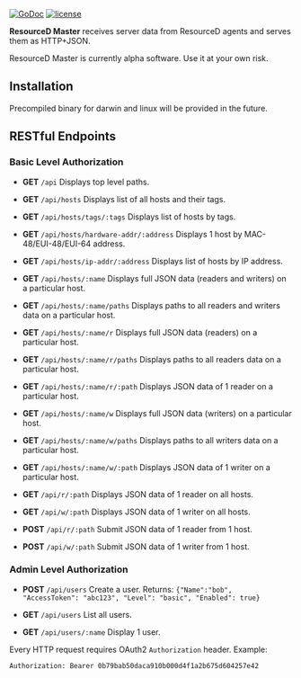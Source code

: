 [![GoDoc](https://godoc.org/github.com/resourced/resourced-master?status.svg)](http://godoc.org/github.com/resourced/resourced-master) [![license](http://img.shields.io/badge/license-MIT-red.svg?style=flat)](https://raw.githubusercontent.com/resourced/resourced-master/master/LICENSE.md)

**ResourceD Master** receives server data from ResourceD agents and serves them as HTTP+JSON.

ResourceD Master is currently alpha software. Use it at your own risk.


## Installation

Precompiled binary for darwin and linux will be provided in the future.


## RESTful Endpoints

### Basic Level Authorization

* **GET** `/api` Displays top level paths.

* **GET** `/api/hosts` Displays list of all hosts and their tags.

* **GET** `/api/hosts/tags/:tags` Displays list of hosts by tags.

* **GET** `/api/hosts/hardware-addr/:address` Displays 1 host by MAC-48/EUI-48/EUI-64 address.

* **GET** `/api/hosts/ip-addr/:address` Displays list of hosts by IP address.

* **GET** `/api/hosts/:name` Displays full JSON data (readers and writers) on a particular host.

* **GET** `/api/hosts/:name/paths` Displays paths to all readers and writers data on a particular host.

* **GET** `/api/hosts/:name/r` Displays full JSON data (readers) on a particular host.

* **GET** `/api/hosts/:name/r/paths` Displays paths to all readers data on a particular host.

* **GET** `/api/hosts/:name/r/:path` Displays JSON data of 1 reader on a particular host.

* **GET** `/api/hosts/:name/w` Displays full JSON data (writers) on a particular host.

* **GET** `/api/hosts/:name/w/paths` Displays paths to all writers data on a particular host.

* **GET** `/api/hosts/:name/w/:path` Displays JSON data of 1 writer on a particular host.

* **GET** `/api/r/:path` Displays JSON data of 1 reader on all hosts.

* **GET** `/api/w/:path` Displays JSON data of 1 writer on all hosts.

* **POST** `/api/r/:path` Submit JSON data of 1 reader from 1 host.

* **POST** `/api/w/:path` Submit JSON data of 1 writer from 1 host.


### Admin Level Authorization

* **POST** `/api/users` Create a user. Returns: `{"Name":"bob", "AccessToken": "abc123", "Level": "basic", "Enabled": true}`

* **GET** `/api/users` List all users.

* **GET** `/api/users/:name` Display 1 user.


Every HTTP request requires OAuth2 `Authorization` header. Example:
```
Authorization: Bearer 0b79bab50daca910b000d4f1a2b675d604257e42
```